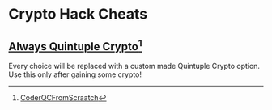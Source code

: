 # Crypto Hack Cheats
[^1]: [CoderQCFromScraatch](https://github.com/CoderQCFromScraatch)

## [Always Quintuple Crypto](alwaysQuintupleCrypto.js)[^1]
Every choice will be replaced with a custom made Quintuple Crypto option. Use this only after gaining some crypto!